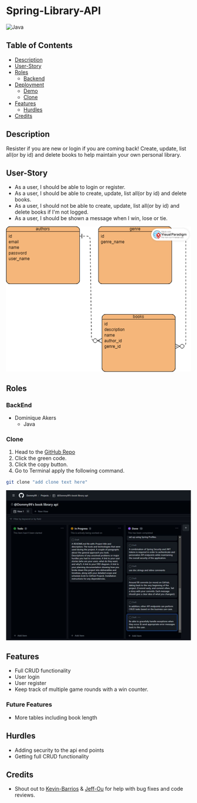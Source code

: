 # Spring-Library-API

![Java](https://img.shields.io/badge/java-%23ED8B00.svg?style=for-the-badge&logo=java&logoColor=white)

## Table of Contents

- [Description](#description)
- [User-Story](#User-Story)
- [Roles](#roles)
    - [Backend](#backEnd)
- [Deployment](#deployment)
    - [Demo](#demo)
    - [Clone](#clone)
- [Features](#Features)
    - [Hurdles](#Hurdles)
- [Credits](#Credits)

## Description
Resister if you are new or login if you are coming back! Create, update, list all(or by id) and delete books to help maintain your own personal library.

## User-Story
- As a user, I should be able to login or register.
- As a user, I should be able to create, update, list all(or by id) and delete books.
- As a user, I should not be able to create, update, list all(or by id) and delete books if I'm not logged.
- As a user, I should be shown a message when I win, lose or tie.

![ERD.](/src/main/java/com/bookkeeper/library/img/library%20erd.png)


## Roles

### BackEnd
- Dominique Akers
    - Java

### Clone
1. Head to the [GitHub Repo](https://github.com/Dommy99/spring-library)
2. Click the green code.
3. Click the copy button.
4. Go to Terminal apply the following command.
```bash
git clone "add clone text here"
```
![Api.](/src/main/java/com/bookkeeper/library/img/book-library-api.JPG)
## Features
- Full CRUD functionality
- User login
- User register
- Keep track of multiple game rounds with a win counter.
### Future Features
- More tables including book length

## Hurdles
- Adding security to the api end points
- Getting full CRUD functionality

## Credits
- Shout out to [Kevin-Barrios](https://github.com/dayjyun) & [Jeff-Ou](https://github.com/pophero110) for help with bug fixes and code reviews.
